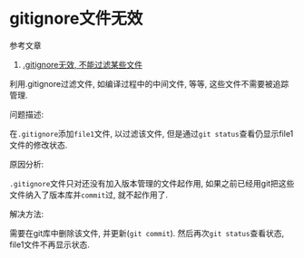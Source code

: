 # gitignore文件无效

参考文章

1. [.gitignore无效, 不能过滤某些文件](http://blog.csdn.net/zhangjs0322/article/details/37658669)

利用.gitignore过滤文件, 如编译过程中的中间文件, 等等, 这些文件不需要被追踪管理.

问题描述:

在`.gitignore`添加`file1`文件, 以过滤该文件, 但是通过`git status`查看仍显示file1文件的修改状态.

原因分析:

`.gitignore`文件只对还没有加入版本管理的文件起作用, 如果之前已经用git把这些文件纳入了版本库并`commit`过, 就不起作用了.

解决方法:

需要在git库中删除该文件, 并更新(`git commit`). 然后再次`git status`查看状态, file1文件不再显示状态.
